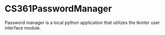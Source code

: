# CS361PasswordManager
Password manager is a local python application that utilizes the tkinter user interface module.

